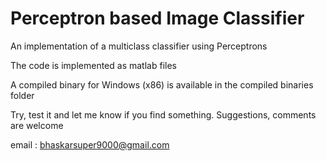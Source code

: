 Perceptron based Image Classifier
=================================

An implementation of a multiclass classifier using Perceptrons

The code is implemented as matlab files

A compiled binary for Windows (x86) is available in the compiled binaries folder

Try, test it and let me know if you find something.
Suggestions, comments are welcome

email : bhaskarsuper9000@gmail.com

